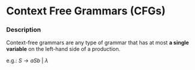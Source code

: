 # Context Free Grammars (CFGs)

### Description
Context-free grammars are any type of grammar that has at most **a single variable** on the left-hand side of a production.

e.g.: $S \rightarrow aSb\ |\ \lambda$
